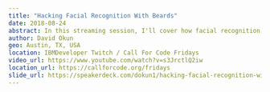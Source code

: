 ```yaml
---
title: "Hacking Facial Recognition With Beards"
date: 2018-08-24
abstract: In this streaming session, I'll cover how facial recognition actually works, and the human considerations at hand as well as some of the machine learning technology available to accomplish your wildest dreams.
author: David Okun
geo: Austin, TX, USA
location: IBMDeveloper Twitch / Call For Code Fridays
video_url: https://www.youtube.com/watch?v=s3JrctlQ2iw
location_url: https://callforcode.org/fridays
slide_url: https://speakerdeck.com/dokun1/hacking-facial-recognition-with-beards
---
```

